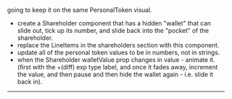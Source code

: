 going to keep it on the same PersonalToken visual.

- create a Shareholder component that has a hidden "wallet" that can slide out, tick up its number, and slide back into the "pocket" of the shareholder.
- replace the LineItems in the shareholders section with this component.
- update all of the personal token values to be in numbers, not in strings.
- when the Shareholder walletValue prop changes in value - animate it. (first with the +(diff) exp type label, and once it fades away, increment the value, and then pause and then hide the wallet again - i.e. slide it back in).

---

